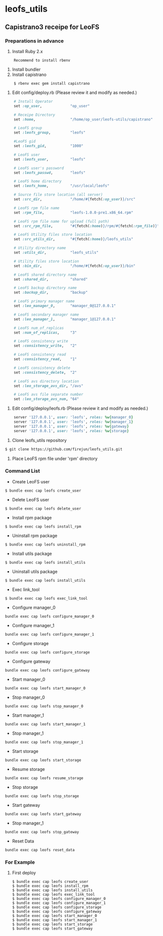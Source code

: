 leofs_utils
===========

## Capistrano3 receipe for LeoFS
### Preparations in advance
1. Install Ruby 2.x
>
```
    Recommend to install rbenv
```

1. Install bundler
1. Install capistrano
```
    $ rbenv exec gem install capistrano
```

1. Edit config/deploy.rb (Please review it and modify as needed.)
```ruby
    # Install Operator
    set :op_user,             "op_user"

    # Receipe Directory
    set :home,                "/home/op_user/leofs-utils/capistrano"    

    # LeoFS group
    set :leofs_group,         "leofs"

    #LeoFS gid
    set :leofs_gid,           "1000"

    # LeoFS user
    set :leofs_user,          "leofs"

    # LeoFS user's password
    set :leofs_passwd,        "leofs"

    # LeoFS home directory
    set :leofs_home,          "/usr/local/leofs"

    # Source file store location (all server)
    set :src_dir,             "/home/#{fetch(:op_user)}/src"

    # LeoFS rpm file name
    set :rpm_file,            "leofs-1.0.0-pre1.x86_64.rpm"

    # LeoFS rpm file name for upload (full path)
    set :src_rpm_file,        "#{fetch(:home)}/rpm/#{fetch(:rpm_file)}"

    # LeoFS Utility files store location
    set :src_utils_dir,       "#{fetch(:home)}/leofs_utils"

    # Utility directory name
    set :utils_dir,           "leofs_utils"

    # Utility files store location
    set :bin_dir,             "/home/#{fetch(:op_user)}/bin"

    # LeoFS shared directory name
    set :shared_dir,          "shared"

    # LeoFS backup directory name
    set :backup_dir,          "backup"

    # LeoFS primary manager name
    set :leo_manager_0,       "manager_0@127.0.0.1"

    # LeoFS secondary manager name
    set :leo_manager_1,       "manager_1@127.0.0.1"

    # LeoFS num_of_replicas
    set :num_of_replicas,     "3"

    # LeoFS consistency write
    set :consistency_write,   "2"

    # LeoFS consistency read
    set :consistency_read,    "1"

    # LeoFS consistency delete
    set :consistency_delete,  "2"

    # LeoFS avs directory location
    set :leo_storage_avs_dir, "/avs"

    # LeoFS avs file separate number
    set :leo_storage_avs_num, "64"
```

1. Edit config/deploy/leofs.rb (Please review it and modify as needed.)
```ruby
    server '127.0.0.1', user: 'leofs', roles: %w{manager_0}
    server '127.0.0.1', user: 'leofs', roles: %w{manager_1}
    server '127.0.0.1', user: 'leofs', roles: %w{gateway}
    server '127.0.0.1', user: 'leofs', roles: %w{storage}
```

1. Clone leofs_utils repository
```sh
$ git clone https://github.com/firejun/leofs_utils.git
```

1. Place LeoFS rpm file under 'rpm' directory

### Command List
+ Create LeoFS user
```
$ bundle exec cap leofs create_user
```

+ Delete LeoFS user
```
$ bundle exec cap leofs delete_user
```

+ Install rpm package
```
$ bundle exec cap leofs install_rpm
```

+ Uninstall rpm package
```
$ bundle exec cap leofs uninstall_rpm
```

+ Install utils package
```
$ bundle exec cap leofs install_utils
```

+ Uninstall utils package
```
$ bundle exec cap leofs install_utils
```

+ Exec link_tool
```
$ bundle exec cap leofs exec_link_tool
```

+ Configure manager_0
```
bundle exec cap leofs configure_manager_0
```

+ Configure manager_1
```
bundle exec cap leofs configure_manager_1
```

+ Configure storage
```
bundle exec cap leofs configure_storage
```

+ Configure gateway
```
bundle exec cap leofs configure_gateway
```

+ Start manager_0
```
bundle exec cap leofs start_manager_0
```

+ Stop manager_0
```
bundle exec cap leofs stop_manager_0
```

+ Start manager_1
```
bundle exec cap leofs start_manager_1
```

+ Stop manager_1
```
bundle exec cap leofs stop_manager_1
```

+ Start storage
```
bundle exec cap leofs start_storage
```

+ Resume storage
```
bundle exec cap leofs resume_storage
```

+ Stop storage
```
bundle exec cap leofs stop_storage
```

+ Start gateway
```
bundle exec cap leofs start_gateway
```

+ Stop manager_1
```
bundle exec cap leofs stop_gateway
```

+ Reset Data
```
bundle exec cap leofs reset_data
```

### For Example
1. First deploy

    ```
    $ bundle exec cap leofs create_user
    $ bundle exec cap leofs install_rpm
    $ bundle exec cap leofs install_utils
    $ bundle exec cap leofs exec_link_tool
    $ bundle exec cap leofs configure_manager_0
    $ bundle exec cap leofs configure_manager_1
    $ bundle exec cap leofs configure_storage
    $ bundle exec cap leofs configure_gateway
    $ bundle exec cap leofs start_manager_0
    $ bundle exec cap leofs start_manager_1
    $ bundle exec cap leofs start_storage
    $ bundle exec cap leofs start_gateway
    ```

